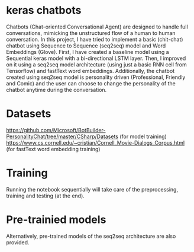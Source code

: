 # keras chatbots
  
Chatbots (Chat-oriented Conversational Agent) are designed to handle full conversations, mimicking the unstructured flow of a human to human conversation. In this project, I have tried to implement a basic (chit-chat) chatbot using Sequence to Sequence (seq2seq) model and Word Embeddings (Glove). First, I have created a baseline model using a Sequential keras model with a bi-directional LSTM layer. Then, I improved on it using a seq2seq model architecture (using just a basic RNN cell from Tensorflow) and fastText word embeddings.
Additionally, the chatbot created using seq2seq model is personality driven (Professional, Friendly and Comic) and the user can choose to change the personality of the chatbot anytime during the conversation.

# Datasets

https://github.com/Microsoft/BotBuilder-PersonalityChat/tree/master/CSharp/Datasets (for model training)
https://www.cs.cornell.edu/~cristian/Cornell_Movie-Dialogs_Corpus.html (for fastText word embedding training)

# Training

Running the notebook sequentially will take care of the preprocessing, training and testing (at the end).

# Pre-trainied models

Alternatively, pre-trained models of the seq2seq architecture are also provided.
